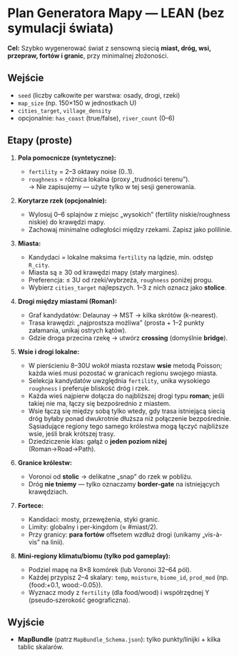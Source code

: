 
# Plan Generatora Mapy — LEAN (bez symulacji świata)

**Cel:** Szybko wygenerować świat z sensowną siecią **miast, dróg, wsi, przepraw, fortów i granic**, przy minimalnej złożoności.

## Wejście
- `seed` (liczby całkowite per warstwa: osady, drogi, rzeki)
- `map_size` (np. 150×150 w jednostkach U)
- `cities_target`, `village_density`
- opcjonalnie: `has_coast` (true/false), `river_count` (0–6)

## Etapy (proste)

1) **Pola pomocnicze (syntetyczne):**
   - `fertility` = 2–3 oktawy noise (0..1). 
   - `roughness` = różnica lokalna (proxy „trudności terenu”).  
   → Nie zapisujemy — użyte tylko w tej sesji generowania.

2) **Korytarze rzek (opcjonalnie):**
   - Wylosuj 0–6 splajnów z miejsc „wysokich” (fertility niskie/roughness niskie) do krawędzi mapy.
   - Zachowaj minimalne odległości między rzekami. Zapisz jako polilinie.

3) **Miasta:**
   - Kandydaci = lokalne maksima `fertility` na lądzie, min. odstęp `R_city`.
   - Miasta są ≥ 30 od krawędzi mapy (stały margines).
   - Preferencja: ≤ 3U od rzeki/wybrzeża, `roughness` poniżej progu.
   - Wybierz `cities_target` najlepszych. 1–3 z nich oznacz jako **stolice**.

4) **Drogi między miastami (Roman):**
   - Graf kandydatów: Delaunay → MST → kilka skrótów (k-nearest).
   - Trasa krawędzi: „najprostsza możliwa” (prosta + 1–2 punkty załamania, unikaj ostrych kątów).
   - Gdzie droga przecina rzekę → utwórz **crossing** (domyślnie **bridge**).

5) **Wsie i drogi lokalne:**
   - W pierścieniu 8–30U wokół miasta rozstaw **wsie** metodą Poisson; każda wieś musi pozostać w granicach regionu swojego miasta.
   - Selekcja kandydatów uwzględnia `fertility`, unika wysokiego `roughness` i preferuje bliskość dróg i rzek.
   - Każda wieś najpierw dołącza do najbliższej drogi typu **roman**; jeśli takiej nie ma, łączy się bezpośrednio z miastem.
   - Wsie łączą się między sobą tylko wtedy, gdy trasa istniejącą siecią dróg byłaby ponad dwukrotnie dłuższa niż połączenie bezpośrednie. Sąsiadujące regiony tego samego królestwa mogą łączyć najbliższe wsie, jeśli brak krótszej trasy.
   - Dziedziczenie klas: gałąź o **jeden poziom niżej** (Roman→Road→Path).

6) **Granice królestw:**
   - Voronoi od **stolic** → delikatne „snap” do rzek w pobliżu.
   - Dróg **nie tniemy** — tylko oznaczamy **border-gate** na istniejących krawędziach.

7) **Fortece:**
   - Kandidaci: mosty, przewężenia, styki granic.
   - Limity: globalny i per-kingdom (≈ #miast/2). 
   - Przy granicy: **para fortów** offsetem wzdłuż drogi (unikamy „vis-à-vis” na linii).

8) **Mini‑regiony klimatu/biomu (tylko pod gameplay):**
   - Podziel mapę na 8×8 komórek (lub Voronoi 32–64 pól).
   - Każdej przypisz 2–4 skalary: `temp`, `moisture`, `biome_id`, `prod_mod` (np. {food:+0.1, wood:-0.05}).
   - Wyznacz mody z `fertility` (dla food/wood) i współrzędnej Y (pseudo‑szerokość geograficzna).

## Wyjście
- **MapBundle** (patrz `MapBundle_Schema.json`): tylko punkty/linijki + kilka tablic skalarów.
